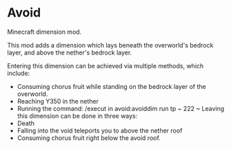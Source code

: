 # Avoid
Minecraft dimension mod.

This mod adds a dimension which lays beneath the overworld's bedrock layer, and above the nether's bedrock layer.

Entering this dimension can be achieved via multiple methods, which include: 
- Consuming chorus fruit while standing on the bedrock layer of the overworld.
- Reaching Y350 in the nether
- Running the command: /execut in avoid:avoiddim run tp ~ 222 ~
Leaving this dimension can be done in three ways:
- Death
- Falling into the void teleports you to above the nether roof
- Consuming chorus fruit right below the avoid roof.
